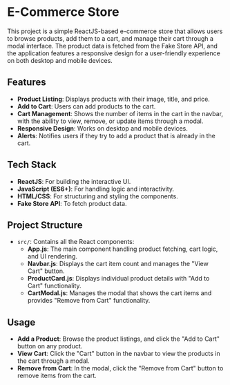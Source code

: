 # E-Commerce Store

This project is a simple ReactJS-based e-commerce store that allows users to browse products, add them to a cart, and manage their cart through a modal interface. The product data is fetched from the Fake Store API, and the application features a responsive design for a user-friendly experience on both desktop and mobile devices.

## Features
- **Product Listing**: Displays products with their image, title, and price.
- **Add to Cart**: Users can add products to the cart.
- **Cart Management**: Shows the number of items in the cart in the navbar, with the ability to view, remove, or update items through a modal.
- **Responsive Design**: Works on desktop and mobile devices.
- **Alerts**: Notifies users if they try to add a product that is already in the cart.

## Tech Stack
- **ReactJS**: For building the interactive UI.
- **JavaScript (ES6+)**: For handling logic and interactivity.
- **HTML/CSS**: For structuring and styling the components.
- **Fake Store API**: To fetch product data.

## Project Structure
- `src/`: Contains all the React components:
  - **App.js**: The main component handling product fetching, cart logic, and UI rendering.
  - **Navbar.js**: Displays the cart item count and manages the "View Cart" button.
  - **ProductCard.js**: Displays individual product details with "Add to Cart" functionality.
  - **CartModal.js**: Manages the modal that shows the cart items and provides "Remove from Cart" functionality.

## Usage

- **Add a Product**: Browse the product listings, and click the "Add to Cart" button on any product.
- **View Cart**: Click the "Cart" button in the navbar to view the products in the cart through a modal.
- **Remove from Cart**: In the modal, click the "Remove from Cart" button to remove items from the cart.
